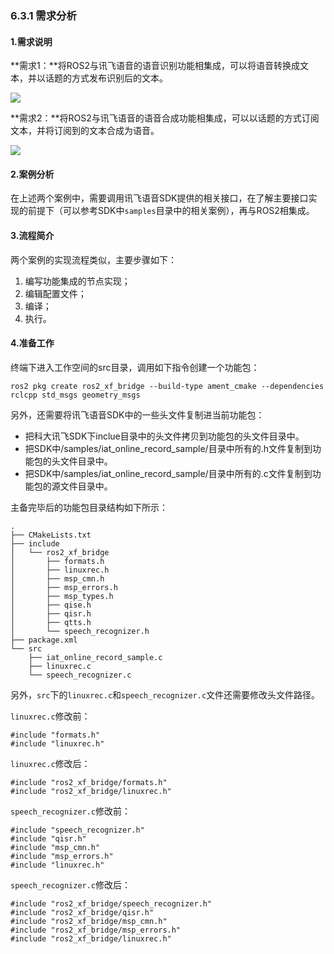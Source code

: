 ### 6.3.1 需求分析

#### 1.需求说明

**需求1：**将ROS2与讯飞语音的语音识别功能相集成，可以将语音转换成文本，并以话题的方式发布识别后的文本。

![](/assets/6.3.1_语音识别.PNG)

**需求2：**将ROS2与讯飞语音的语音合成功能相集成，可以以话题的方式订阅文本，并将订阅到的文本合成为语音。

![](/assets/6.3.1_语音合成.PNG)

#### 2.案例分析

在上述两个案例中，需要调用讯飞语音SDK提供的相关接口，在了解主要接口实现的前提下（可以参考SDK中`samples`目录中的相关案例），再与ROS2相集成。

#### 3.流程简介

两个案例的实现流程类似，主要步骤如下：

1. 编写功能集成的节点实现；
2. 编辑配置文件；
3. 编译；
4. 执行。

#### 4.准备工作

终端下进入工作空间的src目录，调用如下指令创建一个功能包：

```
ros2 pkg create ros2_xf_bridge --build-type ament_cmake --dependencies rclcpp std_msgs geometry_msgs
```

另外，还需要将讯飞语音SDK中的一些头文件复制进当前功能包：

* 把科大讯飞SDK下inclue目录中的头文件拷贝到功能包的头文件目录中。
* 把SDK中/samples/iat\_online\_record\_sample/目录中所有的.h文件复制到功能包的头文件目录中。
* 把SDK中/samples/iat\_online\_record\_sample/目录中所有的.c文件复制到功能包的源文件目录中。

主备完毕后的功能包目录结构如下所示：

```
.
├── CMakeLists.txt
├── include
│   └── ros2_xf_bridge
│       ├── formats.h
│       ├── linuxrec.h
│       ├── msp_cmn.h
│       ├── msp_errors.h
│       ├── msp_types.h
│       ├── qise.h
│       ├── qisr.h
│       ├── qtts.h
│       └── speech_recognizer.h
├── package.xml
└── src
    ├── iat_online_record_sample.c
    ├── linuxrec.c
    └── speech_recognizer.c
```

另外，`src`下的`linuxrec.c`和`speech_recognizer.c`文件还需要修改头文件路径。

`linuxrec.c`修改前：

```
#include "formats.h"
#include "linuxrec.h"
```

`linuxrec.c`修改后：

```
#include "ros2_xf_bridge/formats.h"
#include "ros2_xf_bridge/linuxrec.h"
```

`speech_recognizer.c`修改前：

```
#include "speech_recognizer.h"
#include "qisr.h"
#include "msp_cmn.h"
#include "msp_errors.h"
#include "linuxrec.h"
```

`speech_recognizer.c`修改后：

```
#include "ros2_xf_bridge/speech_recognizer.h"
#include "ros2_xf_bridge/qisr.h"
#include "ros2_xf_bridge/msp_cmn.h"
#include "ros2_xf_bridge/msp_errors.h"
#include "ros2_xf_bridge/linuxrec.h"
```



